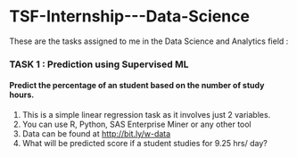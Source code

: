 # TSF-Internship---Data-Science
These are the tasks assigned to me in the Data Science and Analytics field : 

### TASK 1 : Prediction using Supervised ML
#### Predict the percentage of an student based on the number of study hours.
1.   This is a simple linear regression task as it involves just 2 variables.
2.   You can use R, Python, SAS Enterprise Miner or any other tool
3.   Data can be found at http://bit.ly/w-data
4.   What will be predicted score if a student studies for 9.25 hrs/ day?
